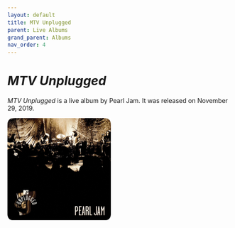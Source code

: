 ```yaml
---
layout: default
title: MTV Unplugged
parent: Live Albums
grand_parent: Albums
nav_order: 4
---
```


# *MTV Unplugged*

*MTV Unplugged* is a live album by Pearl Jam. It was released on November 29, 2019.

<img src="/assets/album-images/live/unplugged-cover.png" alt="MTV Unplugged album cover" width="233" height="230"> 
